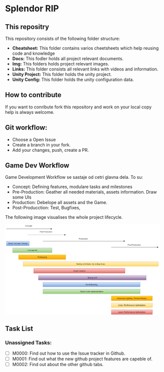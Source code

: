 # Splendor RIP

## This repositry
This repository consists of the following folder structure:
- **Cheatsheet:** This folder contains varios cheetsheets which help reusing code and knowledge
- **Docs:** This fodler holds all project relevant documents.
- **Img:** This folders holds project relevant images.
- **Links:** This folder consists all relevant links with videos and information. 
- **Unity Project:** This folder holds the unity project.
- **Unity Config:** This folder holds the unity configuration data.

## How to contribute
If you want to conribute fork this repository and work on your local copy help is always welcome.

## Git workflow:
- Choose a Open Issue
- Create a branch in your fork.
- Add your changes, push, create a PR.

## Game Dev Workflow
Game Development Workflow se sastaje od cetri glavna dela. To su:
- Concept:   Defining features, modulare tasks and milestones
- Pre-Production:   Geather all needed materials, assets information. Draw some UIs 
- Production:    Debelope all assets and the Game.  
- Post-Producction: Test, Bugfixes,

The following image visualises the whole project lifecycle.

![Game Development Workflow](Img/workflow.png)

## Task List
### Unassigned Tasks:
- [ ] M0000: Find out how to use the Issue tracker in Github.
- [ ] M0001: Find out what the new github project features are capeble of.
- [ ] M0002: Find out about the other github tabs.
